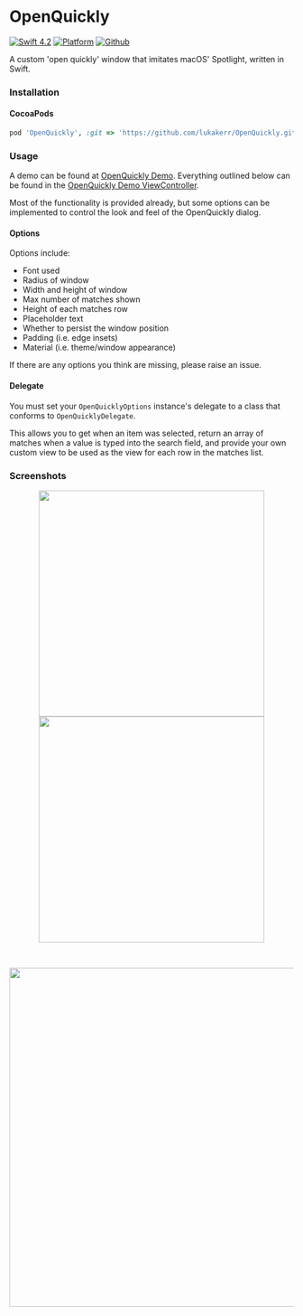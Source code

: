 # OpenQuickly

[![Swift 4.2](https://img.shields.io/badge/swift-4.2-orange.svg?style=flat)](https://github.com/apple/swift)
[![Platform](http://img.shields.io/badge/platform-macOS-red.svg?style=flat)](https://developer.apple.com/macos/)
[![Github](http://img.shields.io/badge/github-lukakerr-green.svg?style=flat)](https://github.com/lukakerr)

A custom 'open quickly' window that imitates macOS' Spotlight, written in Swift.

### Installation

#### CocoaPods

```ruby
pod 'OpenQuickly', :git => 'https://github.com/lukakerr/OpenQuickly.git'
```

### Usage

A demo can be found at [OpenQuickly Demo](./OpenQuickly%20Demo). Everything outlined below
can be found in the [OpenQuickly Demo ViewController](./OpenQuickly%20Demo/ViewController.swift).

Most of the functionality is provided already, but some options can be implemented to control the look and feel of the OpenQuickly dialog.

#### Options

Options include:

- Font used
- Radius of window
- Width and height of window
- Max number of matches shown
- Height of each matches row
- Placeholder text
- Whether to persist the window position
- Padding (i.e. edge insets)
- Material (i.e. theme/window appearance)

If there are any options you think are missing, please raise an issue.

#### Delegate

You must set your `OpenQuicklyOptions` instance's delegate to a class that conforms to `OpenQuicklyDelegate`.

This allows you to get when an item was selected, return an array of matches when a value is
typed into the search field, and provide your own custom view to be used as the view for each
row in the matches list.

### Screenshots

<p align="center">
  <img src="https://i.imgur.com/PLCRasq.png" width="400">
  <img src="https://i.imgur.com/SPOwsbN.png" width="400">
</p>

<br>

<p align="center">
  <img src="https://i.imgur.com/SVMAjEJ.png" width="600">
</p>
